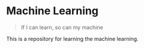 # Machine Learning
> If I can learn, so can my machine

This is a repository for learning the machine learning. 
